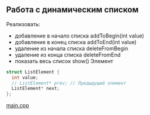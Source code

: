 <!-- doc.py -->
Работа с динамическим списком
-----------------------------
Реализовать:
* добавление в начало списка addToBegin(int value)
* добавление в конец списка addToEnd(int value)
* удаление из начала списка deleteFromBegin
* удаление из конца списка deleteFromEnd
* показать весь список show()
Элемент
``` cpp
struct ListElement {
  int value;
  // ListElement* prev; // Предыдущий элемент
  ListElement* next;
};
```

[main.cpp](main.cpp)

